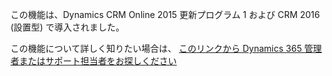この機能は、Dynamics CRM Online 2015 更新プログラム 1 および CRM 2016 (設置型) で導入されました。  
  
 この機能について詳しく知りたい場合は、 [このリンクから Dynamics 365 管理者またはサポート担当者をお探しください](../basics/find-administrator-support.md)